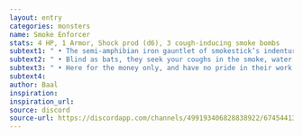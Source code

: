 ```yaml
---
layout: entry
categories: monsters
name: Smoke Enforcer
stats: 4 HP, 1 Armor, Shock prod (d6), 3 cough-inducing smoke bombs
subtext1: " • The semi-amphibian iron gauntlet of smokestick’s indentured workforce, they’re paid two pounds per beating, verified kills docks their pay for a week."
subtext2: " • Blind as bats, they seek your coughs in the smoke, water filled diving helmets ensure they don't need to switch from gills over to respiration."
subtext3: " • Here for the money only, and have no pride in their work. Employers and 'clients' alike make their lives miserable."
subtext4:
author: Baal
inspiration:
inspiration_url:
source: discord
source-url: https://discordapp.com/channels/499193406828838922/674544134798966806/695715698910953575
---
```

